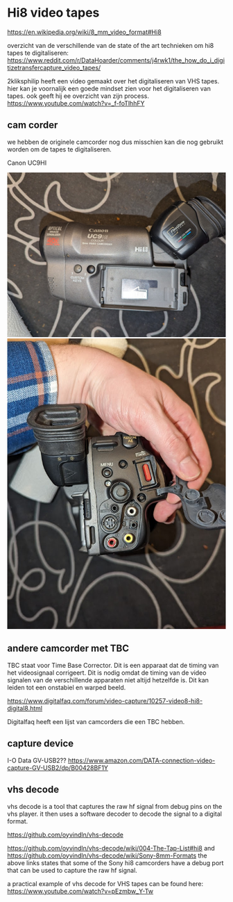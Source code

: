 # Hi8 video tapes

<https://en.wikipedia.org/wiki/8_mm_video_format#Hi8>

overzicht van de verschillende van de state of the art technieken om hi8 tapes te digitaliseren:
<https://www.reddit.com/r/DataHoarder/comments/j4rwk1/the_how_do_i_digitizetransfercapture_video_tapes/>

2kliksphilip heeft een video gemaakt over het digitaliseren van VHS tapes. hier kan je voornalijk een goede mindset zien voor het digitaliseren van tapes. ook geeft hij ee overzicht van zijn process.
<https://www.youtube.com/watch?v=_f-foTlhhFY>

## cam corder

we hebben de originele camcorder nog dus misschien kan die nog gebruikt worden om de tapes te digitaliseren.

Canon UC9HI

![the name of the camcorder](images/name.png)
![the IO of the camcorder](images/IO.png)

## andere camcorder met TBC

TBC staat voor Time Base Corrector. Dit is een apparaat dat de timing van het videosignaal corrigeert. Dit is nodig omdat de timing van de video signalen van de verschillende apparaten niet altijd hetzelfde is. Dit kan leiden tot een onstabiel en warped beeld.

<https://www.digitalfaq.com/forum/video-capture/10257-video8-hi8-digital8.html>

Digitalfaq heeft een lijst van camcorders die een TBC hebben.

## capture device

I-O Data GV-USB2??
<https://www.amazon.com/DATA-connection-video-capture-GV-USB2/dp/B00428BF1Y>

## vhs decode

vhs decode is a tool that captures the raw hf signal from debug pins on the vhs player.
it then uses a software decoder to decode the signal to a digital format.

<https://github.com/oyvindln/vhs-decode>

<https://github.com/oyvindln/vhs-decode/wiki/004-The-Tap-List#hi8> and <https://github.com/oyvindln/vhs-decode/wiki/Sony-8mm-Formats>
the above links states that some of the Sony hi8 camcorders have a debug port that can be used to capture the raw hf signal.

a practical example of vhs decode for VHS tapes can be found here:
<https://www.youtube.com/watch?v=pEzmbw_Y-Tw>
